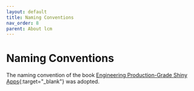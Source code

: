 ```yaml
---
layout: default
title: Naming Conventions
nav_order: 8
parent: About lcm
---
```

# Naming Conventions
The naming convention of the book [Engineering Production-Grade Shiny Apps](https://engineering-shiny.org/structure.html#conventions-matter){:target="_blank"} was adopted.


